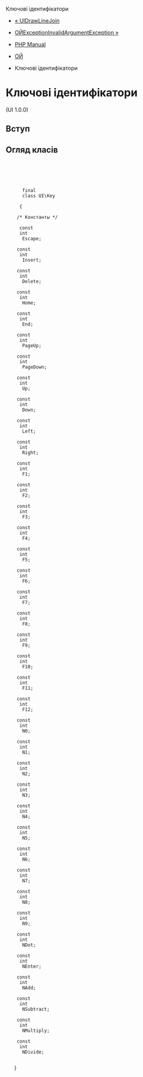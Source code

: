 Ключові ідентифікатори

-   [« UIDrawLineJoin](class.ui-draw-line-join.html)
    
-   [ОЙExceptionInvalidArgumentException »](class.ui-exception-invalidargumentexception.html)
    
-   [PHP Manual](index.md)
    
-   [ОЙ](book.ui.md)
    
-   Ключові ідентифікатори
    

# Ключові ідентифікатори

(UI 1.0.0)

## Вступ

## Огляд класів

```synopsis



    
     
      final
      class UI\Key
     
     {

    /* Константы */
    
     const
     int
      Escape;

    const
     int
      Insert;

    const
     int
      Delete;

    const
     int
      Home;

    const
     int
      End;

    const
     int
      PageUp;

    const
     int
      PageDown;

    const
     int
      Up;

    const
     int
      Down;

    const
     int
      Left;

    const
     int
      Right;

    const
     int
      F1;

    const
     int
      F2;

    const
     int
      F3;

    const
     int
      F4;

    const
     int
      F5;

    const
     int
      F6;

    const
     int
      F7;

    const
     int
      F8;

    const
     int
      F9;

    const
     int
      F10;

    const
     int
      F11;

    const
     int
      F12;

    const
     int
      N0;

    const
     int
      N1;

    const
     int
      N2;

    const
     int
      N3;

    const
     int
      N4;

    const
     int
      N5;

    const
     int
      N6;

    const
     int
      N7;

    const
     int
      N8;

    const
     int
      N9;

    const
     int
      NDot;

    const
     int
      NEnter;

    const
     int
      NAdd;

    const
     int
      NSubtract;

    const
     int
      NMultiply;

    const
     int
      NDivide;


   }
```